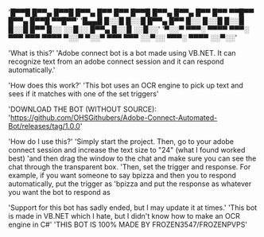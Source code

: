'█▀▀█ █▀▀▄ █▀▀█ █▀▀▄ █▀▀   █▀▀ █▀▀█ █▀▀▄ █▀▀▄ █▀▀ █▀▀ ▀▀█▀▀   █▀▀▄ █▀▀█ ▀▀█▀▀'
'█▄▄█ █░░█ █░░█ █▀▀▄ █▀▀   █░░ █░░█ █░░█ █░░█ █▀▀ █░░ ░░█░░   █▀▀▄ █░░█ ░░█░░'
'▀░░▀ ▀▀▀░ ▀▀▀▀ ▀▀▀░ ▀▀▀   ▀▀▀ ▀▀▀▀ ▀░░▀ ▀░░▀ ▀▀▀ ▀▀▀ ░░▀░░   ▀▀▀░ ▀▀▀▀ ░░▀░░'

'What is this?'
'Adobe connect bot is a bot made using VB.NET. It can recognize text from an adobe connect session and it can respond automatically.'

'How does this work?'
'This bot uses an OCR engine to pick up text and sees if it matches with one of the set triggers'

'DOWNLOAD THE BOT (WITHOUT SOURCE):
'https://github.com/OHSGithubers/Adobe-Connect-Automated-Bot/releases/tag/1.0.0'

'How do I use this?'
'Simply start the project. Then, go to your adobe connect session and increase the text size to "24" (what I found worked best)
'and then drag the window to the chat and make sure you can see the chat through the transparent box.
'Then, set the trigger and response. For example, if you want someone to say bpizza and then you to respond automatically, put the trigger as
'bpizza and put the response as whatever you want the bot to respond as

'Support for this bot has sadly ended, but I may update it at times.'
'This bot is made in VB.NET which I hate, but I didn't know how to make an OCR engine in C#'
'THIS BOT IS 100% MADE BY FROZEN3547/FROZENPVPS'
